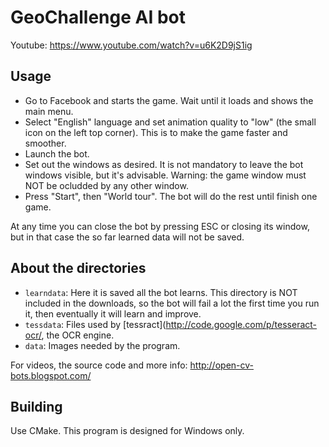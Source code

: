 # GeoChallenge AI bot

Youtube: https://www.youtube.com/watch?v=u6K2D9jS1ig

## Usage

- Go to Facebook and starts the game. Wait until it loads and shows the main menu.
- Select "English" language and set animation quality to "low" (the small icon on the left top corner). This is to make the game faster and smoother.
- Launch the bot.
- Set out the windows as desired. It is not mandatory to leave the bot windows visible, but it's advisable. Warning: the game window must NOT be ocludded by any other window.
- Press "Start", then "World tour". The bot will do the rest until finish one game.

At any time you can close the bot by pressing ESC or closing its window, but in that case the so far learned data will not be saved.

## About the directories

- `learndata`: Here it is saved all the bot learns. This directory is NOT included in the downloads, so the bot will fail a lot the first time you run it, then eventually it will learn and improve.
- `tessdata`: Files used by [tessract](http://code.google.com/p/tesseract-ocr/, the OCR engine.
- `data`: Images needed by the program.

For videos, the source code and more info: http://open-cv-bots.blogspot.com/

## Building

Use CMake. This program is designed for Windows only.
